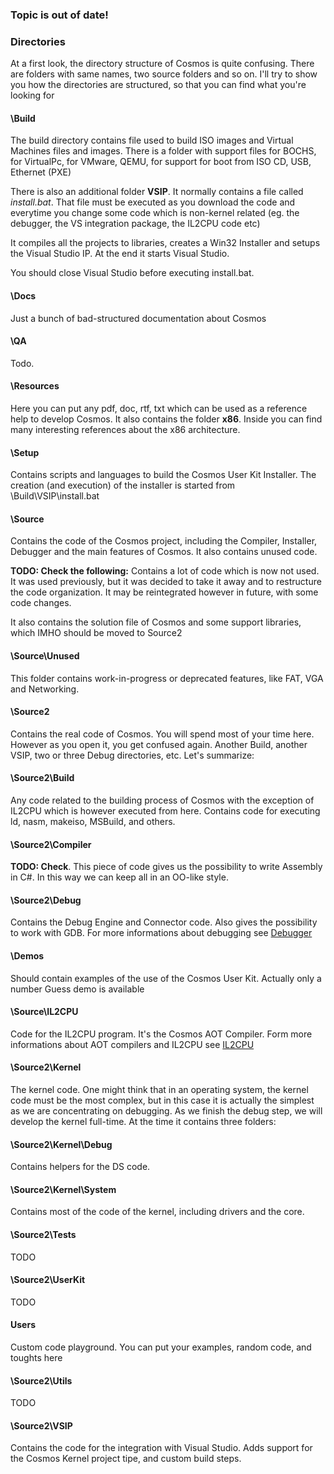 ﻿

### Topic is out of date!

### Directories

At a first look, the directory structure of Cosmos is quite confusing. There
are folders with same names, two source folders and so on. I'll try to show
you how the directories are structured, so that you can find what you're
looking for

#### \Build

The build directory contains file used to build ISO images and Virtual
Machines files and images. There is a folder with support files for BOCHS, for
VirtualPc, for VMware, QEMU, for support for boot from ISO CD, USB, Ethernet
(PXE)

There is also an additional folder **VSIP**. It normally contains a file
called _install.bat_. That file must be executed as you download the code and
everytime you change some code which is non-kernel related (eg. the debugger,
the VS integration package, the IL2CPU code etc)

It compiles all the projects to libraries, creates a Win32 Installer and
setups the Visual Studio IP. At the end it starts Visual Studio.

You should close Visual Studio before executing install.bat.

#### \Docs

Just a bunch of bad-structured documentation about Cosmos

#### \QA

Todo.

#### \Resources

Here you can put any pdf, doc, rtf, txt which can be used as a reference help
to develop Cosmos. It also contains the folder **x86**. Inside you can find
many interesting references about the x86 architecture.

#### \Setup

Contains scripts and languages to build the Cosmos User Kit Installer. The
creation (and execution) of the installer is started from
\Build\VSIP\install.bat

#### \Source

Contains the code of the Cosmos project, including the Compiler, Installer, Debugger and the main features of Cosmos. It also contains unused code.

**TODO: Check the following:** Contains a lot of code which is now not used. It was used previously, but it was decided to take it away and to restructure the code organization. It may be reintegrated however in future, with some code changes.

It also contains the solution file of Cosmos and some support libraries, which
IMHO should be moved to Source2

#### \Source\Unused

This folder contains work-in-progress or deprecated features, like FAT, VGA and Networking.

#### \Source2

Contains the real code of Cosmos. You will spend most of your time here.
However as you open it, you get confused again. Another Build, another VSIP,
two or three Debug directories, etc. Let's summarize:

#### \Source2\Build

Any code related to the building process of Cosmos with the exception of
IL2CPU which is however executed from here. Contains code for executing ld,
nasm, makeiso, MSBuild, and others.

#### \Source2\Compiler

**TODO: Check**. This piece of code gives us the possibility to write Assembly in C#. In this way we can keep all in an OO-like style.

#### \Source2\Debug

Contains the Debug Engine and Connector code. Also gives the possibility to
work with GDB. For more informations about debugging see
[Debugger](debugger.htm)

#### \Demos

Should contain examples of the use of the Cosmos User Kit. Actually only a
number Guess demo is available

#### \Source\IL2CPU

Code for the IL2CPU program. It's the Cosmos AOT Compiler. Form more
informations about AOT compilers and IL2CPU see [IL2CPU](il2cpu.htm)

#### \Source2\Kernel

The kernel code. One might think that in an operating system, the kernel code
must be the most complex, but in this case it is actually the simplest as we
are concentrating on debugging. As we finish the debug step, we will develop
the kernel full-time. At the time it contains three folders:

#### \Source2\Kernel\Debug

Contains helpers for the DS code.

#### \Source2\Kernel\System

Contains most of the code of the kernel, including drivers and the core.

#### \Source2\Tests

TODO

#### \Source2\UserKit

TODO

#### Users

Custom code playground. You can put your examples, random code, and toughts
here

#### \Source2\Utils

TODO

#### \Source2\VSIP

Contains the code for the integration with Visual Studio. Adds support for the
Cosmos Kernel project tipe, and custom build steps.

